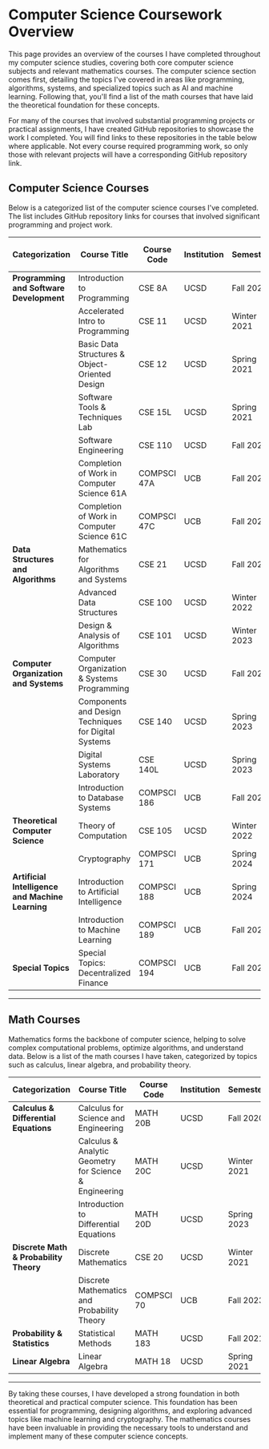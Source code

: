 # Computer Science Coursework Overview

This page provides an overview of the courses I have completed throughout my computer science studies, covering both core computer science subjects and relevant mathematics courses. The computer science section comes first, detailing the topics I've covered in areas like programming, algorithms, systems, and specialized topics such as AI and machine learning. Following that, you'll find a list of the math courses that have laid the theoretical foundation for these concepts.

For many of the courses that involved substantial programming projects or practical assignments, I have created GitHub repositories to showcase the work I completed. You will find links to these repositories in the table below where applicable. Not every course required programming work, so only those with relevant projects will have a corresponding GitHub repository link.

## Computer Science Courses

Below is a categorized list of the computer science courses I've completed. The list includes GitHub repository links for courses that involved significant programming and project work.

| Categorization                            | Course Title                                                           | Course Code   | Institution | Semester            | GitHub Repository Link |
|-------------------------------------------|------------------------------------------------------------------------|---------------|-------------|---------------------|------------------------|
| **Programming and Software Development**  | Introduction to Programming                                            | CSE 8A        | UCSD        | Fall 2020           |                        |
|                                           | Accelerated Intro to Programming                                       | CSE 11        | UCSD        | Winter 2021         |                        |
|                                           | Basic Data Structures & Object-Oriented Design                         | CSE 12        | UCSD        | Spring 2021         | [GitHub](https://github.com/NGZheWee/CSE12_BasicDataStructures_UCSD) |
|                                           | Software Tools & Techniques Lab                                        | CSE 15L       | UCSD        | Spring 2021         | [GitHub](https://github.com/NGZheWee/CSE15L_SoftwareTools_UCSD) |
|                                           | Software Engineering                                                   | CSE 110       | UCSD        | Fall 2022           | [GitHub](https://github.com/NGZheWee/CSE110_SoftwareEngineering_UCSD) |
|                                           | Completion of Work in Computer Science 61A                             | COMPSCI 47A   | UCB         | Fall 2023           | [GitHub](https://github.com/NGZheWee/CS47A_InterpretationOfComputerPrograms_UCB) |
|                                           | Completion of Work in Computer Science 61C                             | COMPSCI 47C   | UCB         | Fall 2023           | [GitHub](https://github.com/NGZheWee/CS47C_ComputerArchitecture_UCB) |
| **Data Structures and Algorithms**        | Mathematics for Algorithms and Systems                                 | CSE 21        | UCSD        | Fall 2021           |                        |
|                                           | Advanced Data Structures                                               | CSE 100       | UCSD        | Winter 2022         |                        |
|                                           | Design & Analysis of Algorithms                                        | CSE 101       | UCSD        | Winter 2023         |                        |
| **Computer Organization and Systems**     | Computer Organization & Systems Programming                            | CSE 30        | UCSD        | Fall 2021           | [GitHub](https://github.com/NGZheWee/CSE30_ComputerOrganization_UCSD) |
|                                           | Components and Design Techniques for Digital Systems                   | CSE 140       | UCSD        | Spring 2023         |                        |
|                                           | Digital Systems Laboratory                                             | CSE 140L      | UCSD        | Spring 2023         | [GitHub](https://github.com/NGZheWee/CSE140L_DigitalSystemsLab_UCSD) |
|                                           | Introduction to Database Systems                                       | COMPSCI 186   | UCB         | Fall 2023           | [GitHub](https://github.com/NGZheWee/CS186_DatabaseSystems_UCB) |
| **Theoretical Computer Science**          | Theory of Computation                                                  | CSE 105       | UCSD        | Winter 2022         |                        |
|                                           | Cryptography                                                           | COMPSCI 171   | UCB         | Spring 2024         | [GitHub](https://github.com/NGZheWee/CS171_Cryptography_UCB) |
| **Artificial Intelligence and Machine Learning** | Introduction to Artificial Intelligence                              | COMPSCI 188   | UCB         | Spring 2024         | [GitHub](https://github.com/NGZheWee/CS188_ArtificialIntelligence_UCB) |
|                                           | Introduction to Machine Learning                                       | COMPSCI 189   | UCB         | Fall 2024           |                        |
| **Special Topics**                        | Special Topics: Decentralized Finance                                  | COMPSCI 194   | UCB         | Fall 2024           |                        |

---

## Math Courses

Mathematics forms the backbone of computer science, helping to solve complex computational problems, optimize algorithms, and understand data. Below is a list of the math courses I have taken, categorized by topics such as calculus, linear algebra, and probability theory.

| Categorization                       | Course Title                                                     | Course Code | Institution | Semester    |
|--------------------------------------|-------------------------------------------------------------------|-------------|-------------|-------------|
| **Calculus & Differential Equations**| Calculus for Science and Engineering                              | MATH 20B    | UCSD        | Fall 2020   |
|                                      | Calculus & Analytic Geometry for Science & Engineering             | MATH 20C    | UCSD        | Winter 2021 |
|                                      | Introduction to Differential Equations                            | MATH 20D    | UCSD        | Spring 2023 |
| **Discrete Math & Probability Theory**| Discrete Mathematics                                              | CSE 20      | UCSD        | Winter 2021 |
|                                      | Discrete Mathematics and Probability Theory                       | COMPSCI 70  | UCB         | Fall 2023   |
| **Probability & Statistics**         | Statistical Methods                                               | MATH 183    | UCSD        | Fall 2021   |
| **Linear Algebra**                   | Linear Algebra                                                    | MATH 18     | UCSD        | Spring 2021 |

---

By taking these courses, I have developed a strong foundation in both theoretical and practical computer science. This foundation has been essential for programming, designing algorithms, and exploring advanced topics like machine learning and cryptography. The mathematics courses have been invaluable in providing the necessary tools to understand and implement many of these computer science concepts.
